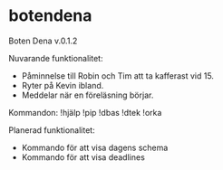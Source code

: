 # botendena
Boten Dena v.0.1.2 

Nuvarande funktionalitet: 
 - Påminnelse till Robin och Tim att ta kafferast vid 15. 
 - Ryter på Kevin ibland. 
 - Meddelar när en föreläsning börjar. 
 
 Kommandon: 
 !hjälp      !pip
 !dbas 
 !dtek 
 !orka 
 
 Planerad funktionalitet:
 - Kommando för att visa dagens schema
 - Kommando för att visa deadlines
